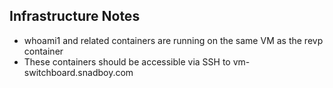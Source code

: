 ## Infrastructure Notes

- whoami1 and related containers are running on the same VM as the revp container
- These containers should be accessible via SSH to vm-switchboard.snadboy.com